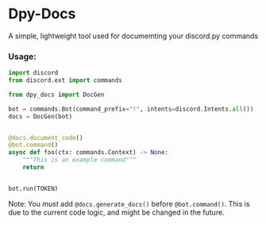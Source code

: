 # Dpy-Docs
A simple, lightweight tool used for documemting your discord.py commands


### Usage:

```py
import discord
from discord.ext import commands

from dpy_docs import DocGen

bot = commands.Bot(command_prefix="!", intents=discord.Intents.all())
docs = DocGen(bot)


@docs.document_code()
@bot.command()
async def foo(ctx: commands.Context) -> None:
    """This is an example command"""
    return 


bot.run(TOKEN)
```
Note: You *must* add `@docs.generate_docs()` before `@bot.command()`. This is due to the current code logic, and might be changed in the future.
